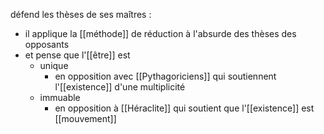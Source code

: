 défend les thèses de ses maîtres :
  - il applique la [[méthode]] de réduction à l'absurde des thèses des opposants
- et pense que l'[[être]] est
  - unique
    - en opposition avec [[Pythagoriciens]] qui soutiennent l'[[existence]] d'une multiplicité
  - immuable
    - en opposition à [[Héraclite]] qui soutient que l'[[existence]] est [[mouvement]]
